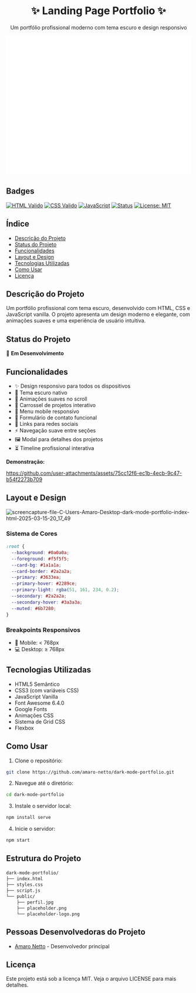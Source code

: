 <h1 align="center">✨ Landing Page Portfolio ✨</h1>
<p align="center">Um portfólio profissional moderno com tema escuro e design responsivo</p>

![Imagem de destaque do portfólio](/public/placeholder.png)

## Badges
[![HTML Valido](https://img.shields.io/badge/HTML-Validado-informational?style=flat&logo=html5&logoColor=white&color=2ECC71)](https://validator.w3.org/)
[![CSS Valido](https://img.shields.io/badge/CSS-Validado-informational?style=flat&logo=css3&logoColor=white&color=2ECC71)](https://jigsaw.w3.org/css-validator/)
[![JavaScript](https://img.shields.io/badge/JavaScript-Vanilla-yellow?style=flat&logo=javascript&logoColor=black)](https://www.javascript.com/)
[![Status](https://img.shields.io/badge/Status-Em%20Desenvolvimento-blue)](https://github.com/amaro-netto/dark-mode-portfolio)
[![License: MIT](https://img.shields.io/badge/License-MIT-yellow.svg)](https://opensource.org/licenses/MIT)

## Índice
- [Descrição do Projeto](#descrição-do-projeto)
- [Status do Projeto](#status-do-projeto)
- [Funcionalidades](#funcionalidades)
- [Layout e Design](#layout-e-design)
- [Tecnologias Utilizadas](#tecnologias-utilizadas)
- [Como Usar](#como-usar)
- [Licença](#licença)

## Descrição do Projeto
Um portfólio profissional com tema escuro, desenvolvido com HTML, CSS e JavaScript vanilla. O projeto apresenta um design moderno e elegante, com animações suaves e uma experiência de usuário intuitiva.

## Status do Projeto
🚧 **Em Desenvolvimento** 

## Funcionalidades
- ✨ Design responsivo para todos os dispositivos
- 🌙 Tema escuro nativo
- 🎯 Animações suaves no scroll
- 🎠 Carrossel de projetos interativo
- 📱 Menu mobile responsivo
- 📝 Formulário de contato funcional
- 🔗 Links para redes sociais
- ⚡ Navegação suave entre seções
- 🖼️ Modal para detalhes dos projetos
- ⏳ Timeline profissional interativa
  
**Demonstração:**

https://github.com/user-attachments/assets/75cc12f6-ec1b-4ecb-9c47-b54f2273b709

## Layout e Design

![screencapture-file-C-Users-Amaro-Desktop-dark-mode-portfolio-index-html-2025-03-15-20_17_49](https://github.com/user-attachments/assets/7cee8de3-4e3e-4826-b490-ca8fca0e45fa)

### Sistema de Cores
```css
:root {
  --background: #0a0a0a;
  --foreground: #f5f5f5;
  --card-bg: #1a1a1a;
  --card-border: #2a2a2a;
  --primary: #3633ea;
  --primary-hover: #2289ce;
  --primary-light: rgba(51, 161, 234, 0.2);
  --secondary: #2a2a2a;
  --secondary-hover: #3a3a3a;
  --muted: #6b7280;
}
```
### Breakpoints Responsivos
- 📱 Mobile: < 768px
- 💻 Desktop: ≥ 768px

## Tecnologias Utilizadas
- HTML5 Semântico
- CSS3 (com variáveis CSS)
- JavaScript Vanilla
- Font Awesome 6.4.0
- Google Fonts
- Animações CSS
- Sistema de Grid CSS
- Flexbox

## Como Usar
1. Clone o repositório:
```bash
git clone https://github.com/amaro-netto/dark-mode-portfolio.git
 ```

2. Navegue até o diretório:
```bash
cd dark-mode-portfolio
 ```

3. Instale o servidor local:
```bash
npm install serve
 ```

4. Inicie o servidor:
```bash
npm start
 ```

## Estrutura do Projeto
```plaintext
dark-mode-portfolio/
├── index.html
├── styles.css
├── script.js
└── public/
    ├── perfil.jpg
    ├── placeholder.png
    └── placeholder-logo.png
 ```

## Pessoas Desenvolvedoras do Projeto

*   [Amaro Netto](https://github.com/amaro-netto) - Desenvolvedor principal

## Licença
Este projeto está sob a licença MIT. Veja o arquivo LICENSE para mais detalhes.
